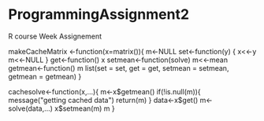 # ProgrammingAssignment2
R course Week Assignement

makeCacheMatrix <-function(x=matrix()){
m<-NULL
set<-function(y) {
x<<-y
m<<-NULL
}
get<-function() x
setmean<-function(solve) m<<-mean
getmean<-function() m
list(set = set, get = get,
setmean = setmean,
getmean = getmean)
}


cachesolve<-function(x,...){
m<-x$getmean()
if(!is.null(m)){
message("getting cached data")
return(m)
}
data<-x$get()
m<-solve(data,...)
x$setmean(m)
m
}
